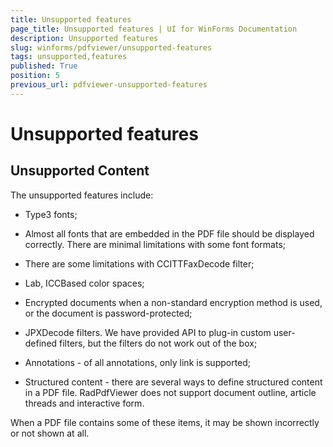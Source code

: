 ```yaml
---
title: Unsupported features
page_title: Unsupported features | UI for WinForms Documentation
description: Unsupported features
slug: winforms/pdfviewer/unsupported-features
tags: unsupported,features
published: True
position: 5
previous_url: pdfviewer-unsupported-features
---
```


# Unsupported features

## Unsupported Content

The unsupported features include:

* Type3 fonts;

* Almost all fonts that are embedded in the PDF file should be displayed correctly. There are minimal limitations with some font formats;

* There are some limitations with CCITTFaxDecode filter;

* Lab, ICCBased color spaces;

* Encrypted documents when a non-standard encryption method is used, or the document is password-protected;

* JPXDecode filters. We have provided API to plug-in custom user-defined filters, but the filters do not work out of the box;

* Annotations - of all annotations, only link is supported;

* Structured content - there are several ways to define structured content in a PDF file. RadPdfViewer does not support document outline, article threads and interactive form.

When a PDF file contains some of these items, it may be shown incorrectly or not shown at all.